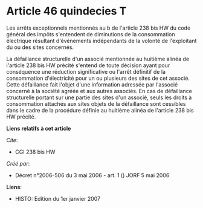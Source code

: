 # Article 46 quindecies T

Les arrêts exceptionnels mentionnés au b de l'article 238 bis HW du code général des impôts s'entendent de diminutions de la
consommation électrique résultant d'événements indépendants de la volonté de l'exploitant du ou des sites concernés.

La défaillance structurelle d'un associé mentionnée au huitième alinéa de l'article 238 bis HW précité s'entend de toute
décision ayant pour conséquence une réduction significative ou l'arrêt définitif de la consommation d'électricité pour un ou
plusieurs des sites de cet associé. Cette défaillance fait l'objet d'une information adressée par l'associé concerné à la
société agréée et aux autres associés. En cas de défaillance structurelle portant sur une partie des sites d'un associé,
seuls les droits à consommation attachés aux sites objets de la défaillance sont cessibles dans le cadre de la procédure
définie au huitième alinéa de l'article 238 bis HW précité.

**Liens relatifs à cet article**

_Cite_:

  - CGI 238 bis HW

_Créé par_:

  - Décret n°2006-506 du 3 mai 2006 - art. 1 () JORF 5 mai 2006

**Liens**:

  - HISTO: Edition du 1er janvier 2007

